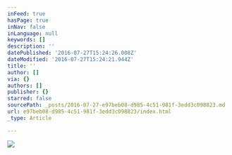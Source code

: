 ```yaml
---
inFeed: true
hasPage: true
inNav: false
inLanguage: null
keywords: []
description: ''
datePublished: '2016-07-27T15:24:26.008Z'
dateModified: '2016-07-27T15:24:21.944Z'
title: ''
author: []
via: {}
authors: []
publisher: {}
starred: false
sourcePath: _posts/2016-07-27-e97beb08-d985-4c51-981f-3edd3c098823.md
url: e97beb08-d985-4c51-981f-3edd3c098823/index.html
_type: Article

---
```

![](https://the-grid-user-content.s3-us-west-2.amazonaws.com/af722be5-57b4-4726-9dc2-f4920b4fa781.jpg)